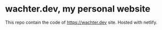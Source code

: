 # wachter.dev, my personal website

This repo contain the code of https://wachter.dev site. Hosted with netlify.
